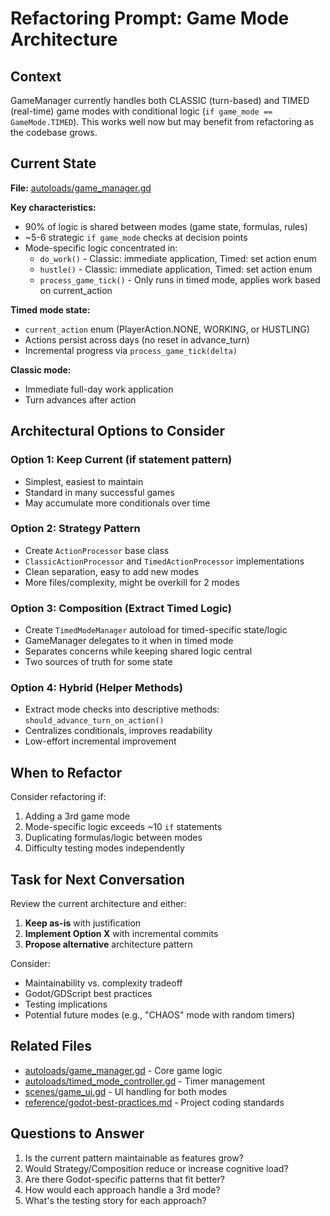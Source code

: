 # Refactoring Prompt: Game Mode Architecture

## Context

GameManager currently handles both CLASSIC (turn-based) and TIMED (real-time) game modes with conditional logic (`if game_mode == GameMode.TIMED`). This works well now but may benefit from refactoring as the codebase grows.

## Current State

**File:** [autoloads/game_manager.gd](../autoloads/game_manager.gd)

**Key characteristics:**
- 90% of logic is shared between modes (game state, formulas, rules)
- ~5-6 strategic `if game_mode` checks at decision points
- Mode-specific logic concentrated in:
  - `do_work()` - Classic: immediate application, Timed: set action enum
  - `hustle()` - Classic: immediate application, Timed: set action enum
  - `process_game_tick()` - Only runs in timed mode, applies work based on current_action

**Timed mode state:**
- `current_action` enum (PlayerAction.NONE, WORKING, or HUSTLING)
- Actions persist across days (no reset in advance_turn)
- Incremental progress via `process_game_tick(delta)`

**Classic mode:**
- Immediate full-day work application
- Turn advances after action

## Architectural Options to Consider

### Option 1: Keep Current (if statement pattern)
- Simplest, easiest to maintain
- Standard in many successful games
- May accumulate more conditionals over time

### Option 2: Strategy Pattern
- Create `ActionProcessor` base class
- `ClassicActionProcessor` and `TimedActionProcessor` implementations
- Clean separation, easy to add new modes
- More files/complexity, might be overkill for 2 modes

### Option 3: Composition (Extract Timed Logic)
- Create `TimedModeManager` autoload for timed-specific state/logic
- GameManager delegates to it when in timed mode
- Separates concerns while keeping shared logic central
- Two sources of truth for some state

### Option 4: Hybrid (Helper Methods)
- Extract mode checks into descriptive methods: `should_advance_turn_on_action()`
- Centralizes conditionals, improves readability
- Low-effort incremental improvement

## When to Refactor

Consider refactoring if:
1. Adding a 3rd game mode
2. Mode-specific logic exceeds ~10 `if` statements
3. Duplicating formulas/logic between modes
4. Difficulty testing modes independently

## Task for Next Conversation

Review the current architecture and either:
1. **Keep as-is** with justification
2. **Implement Option X** with incremental commits
3. **Propose alternative** architecture pattern

Consider:
- Maintainability vs. complexity tradeoff
- Godot/GDScript best practices
- Testing implications
- Potential future modes (e.g., "CHAOS" mode with random timers)

## Related Files

- [autoloads/game_manager.gd](../autoloads/game_manager.gd) - Core game logic
- [autoloads/timed_mode_controller.gd](../autoloads/timed_mode_controller.gd) - Timer management
- [scenes/game_ui.gd](../scenes/game_ui.gd) - UI handling for both modes
- [reference/godot-best-practices.md](../reference/godot-best-practices.md) - Project coding standards

## Questions to Answer

1. Is the current pattern maintainable as features grow?
2. Would Strategy/Composition reduce or increase cognitive load?
3. Are there Godot-specific patterns that fit better?
4. How would each approach handle a 3rd mode?
5. What's the testing story for each approach?
